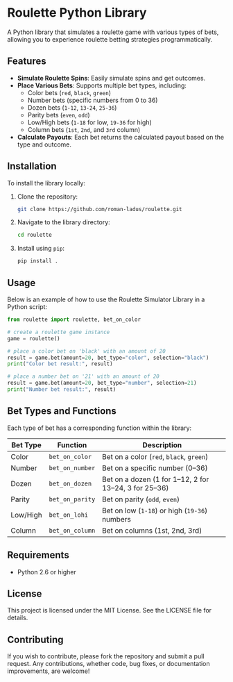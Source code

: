 # Roulette Python Library

A Python library that simulates a roulette game with various types of bets, allowing you to experience roulette betting strategies programmatically.

## Features

- **Simulate Roulette Spins**: Easily simulate spins and get outcomes.
- **Place Various Bets**: Supports multiple bet types, including:
  - Color bets (`red`, `black`, `green`)
  - Number bets (specific numbers from 0 to 36)
  - Dozen bets (`1-12`, `13-24`, `25-36`)
  - Parity bets (`even`, `odd`)
  - Low/High bets (`1-18` for low, `19-36` for high)
  - Column bets (`1st`, `2nd`, and `3rd` column)
- **Calculate Payouts**: Each bet returns the calculated payout based on the type and outcome.

## Installation

To install the library locally:

1. Clone the repository:
   
   ```bash
   git clone https://github.com/roman-ladus/roulette.git
   ```
   
3. Navigate to the library directory:
   
   ```bash
   cd roulette
   ```

5. Install using `pip`:
   
   ```bash
   pip install .
   ```

## Usage

Below is an example of how to use the Roulette Simulator Library in a Python script:

```python
from roulette import roulette, bet_on_color

# create a roulette game instance
game = roulette()

# place a color bet on 'black' with an amount of 20
result = game.bet(amount=20, bet_type="color", selection="black")
print("Color bet result:", result)

# place a number bet on '21' with an amount of 20
result = game.bet(amount=20, bet_type="number", selection=21)
print("Number bet result:", result)
```

## Bet Types and Functions

Each type of bet has a corresponding function within the library:

| Bet Type | Function         | Description                                             |
|----------|------------------|---------------------------------------------------------|
| Color    | `bet_on_color`   | Bet on a color (`red`, `black`, `green`)                |
| Number   | `bet_on_number`  | Bet on a specific number (0–36)                         |
| Dozen    | `bet_on_dozen`   | Bet on a dozen (1 for 1–12, 2 for 13–24, 3 for 25–36)  |
| Parity   | `bet_on_parity`  | Bet on parity (`odd`, `even`)                           |
| Low/High | `bet_on_lohi`    | Bet on low (`1-18`) or high (`19-36`) numbers           |
| Column   | `bet_on_column`  | Bet on columns (1st, 2nd, 3rd)                          |

## Requirements

- Python 2.6 or higher

## License

This project is licensed under the MIT License. See the LICENSE file for details.

## Contributing

If you wish to contribute, please fork the repository and submit a pull request. Any contributions, whether code, bug fixes, or documentation improvements, are welcome!
